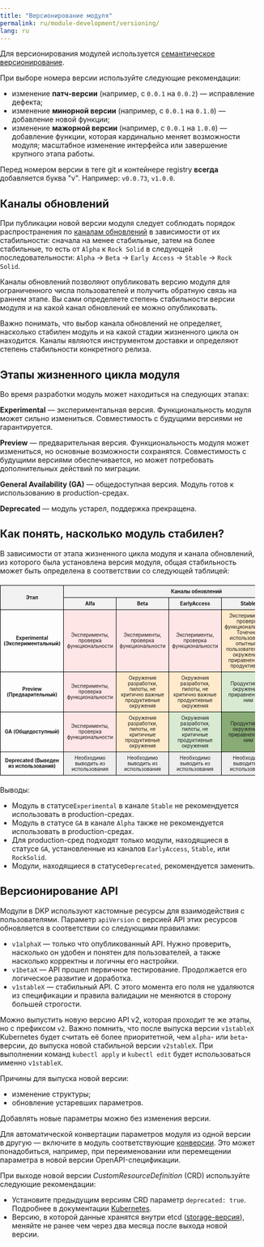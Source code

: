 ```yaml
---
title: "Версионирование модуля"
permalink: ru/module-development/versioning/
lang: ru
---
```


Для версионирования модулей используется [семантическое версионирование](https://semver.org/lang/ru/).

При выборе номера версии используйте следующие рекомендации:
- изменение **патч-версии** (например, c `0.0.1` на `0.0.2`) — исправление дефекта;
- изменение **минорной версии** (например, c `0.0.1` на `0.1.0`) — добавление новой функции;
- изменение **мажорной версии** (например, c `0.0.1` на `1.0.0`) — добавление функции, которая кардинально меняет возможности модуля; масштабное изменение интерфейса или завершение крупного этапа работы.

Перед номером версии в теге git и контейнере registry **всегда** добавляется буква "v". Например: `v0.0.73`, `v1.0.0`.

## Каналы обновлений

При публикации новой версии модуля следует соблюдать порядок распространения по [каналам обновлений](../../deckhouse-release-channels.html) в зависимости от их стабильности: сначала на менее стабильные, затем на более стабильные, то есть от `Alpha` к `Rock Solid` в следующей последовательности: `Alpha` → `Beta` → `Early Access` → `Stable` → `Rock Solid`.

Каналы обновлений позволяют опубликовать версию модуля для ограниченного числа пользователей и получить обратную связь на раннем этапе. Вы сами определяете степень стабильности версии модуля и на какой канал обновлений ее можно опубликовать.

Важно понимать, что выбор канала обновлений не определяет, насколько стабилен модуль и на какой стадии жизненного цикла он находится. Каналы являются инструментом доставки и определяют степень стабильности конкретного релиза.

## Этапы жизненного цикла модуля

Во время разработки модуль может находиться на следующих этапах:

**Experimental** — экспериментальная версия. Функциональность модуля может сильно измениться. Совместимость с будущими версиями не гарантируется.

**Preview** — предварительная версия. Функциональность модуля может измениться, но основные возможности сохранятся. Совместимость с будущими версиями обеспечивается, но может потребовать дополнительных действий по миграции.

**General Availability (GA)** — общедоступная версия. Модуль готов к использованию в production-средах.

**Deprecated** — модуль устарел, поддержка прекращена.

## Как понять, насколько модуль стабилен?

В зависимости от этапа жизненного цикла модуля и канала обновлений, из которого была установлена версия модуля, общая стабильность может быть определена в соответствии со следующей таблицей:

<html lang="ru">
<head>
    <meta charset="UTF-8">
    <meta name="viewport" content="width=device-width, initial-scale=1.0">
    <title>Статус модуля</title>
    <style>
        body {
            margin: 0;
            padding: 0;
            box-sizing: border-box;
        }
        table {
            width: 100%;
            table-layout: fixed;
            border-collapse: collapse;
            margin: 20px auto;
            font-size: 0.7em;
        }
        th, td {
            padding: 6px;
            border: 1px solid #000;
            text-align: center;
            vertical-align: middle;
            word-wrap: break-word;
        }
        th {
            background-color: #f2f2f2;
            font-weight: bold;
            text-align: center;
            vertical-align: middle;
        }
        .header-row {
            background-color: #e0e0e0;
            font-weight: bold;
        }
        .sub-header {
            background-color: #f9f9f9;
        }
        .pink {
            background-color: #ffe6e6;
        }
        .yellow {
            background-color: #ffebcc;
        }
        .green {
            background-color: #d9ead3;
        }
        .grey {
            background-color: #eeeeee;
        }
        .medium-green {
            background-color: #89AC76;
        }
        .dark-green {
            background-color: #44944A;
        }
    </style>
</head>
<body>

<table>
    <thead>
        <tr class="header-row">
            <th rowspan="2" style="text-align:center; vertical-align: middle;">Этап</th>
            <th colspan="5" style="text-align:center; vertical-align: middle;">Каналы обновлений</th>
        </tr>
        <tr class="sub-header">
            <th style="text-align:center; vertical-align: middle;">Alfa</th>
            <th style="text-align:center; vertical-align: middle;">Beta</th>
            <th style="text-align:center; vertical-align: middle;">EarlyAccess</th>
            <th style="text-align:center; vertical-align: middle;">Stable</th>
            <th style="text-align:center; vertical-align: middle;">RockSolid</th>
        </tr>
    </thead>
    <tbody>
        <tr>
            <td style="text-align:center; vertical-align: middle;"><strong>Experimental (Экспериментальный)</strong></td>
            <td class="pink" style="text-align:center; vertical-align: middle;">Эксперименты, проверка функциональности</td>
            <td class="pink" style="text-align:center; vertical-align: middle;">Эксперименты, проверка функциональности</td>
            <td class="pink" style="text-align:center; vertical-align: middle;">Эксперименты, проверка функциональности</td>
            <td class="yellow" style="text-align:center; vertical-align: middle;">Эксперименты, проверка функциональности. Точечное использование опытными пользователями в окружениях, приравненных к продуктивным</td>
            <td class="yellow" style="text-align:center; vertical-align: middle;">Эксперименты, проверка функциональности. Точечное использование опытными пользователями в окружениях, приравненных к продуктивным</td>
        </tr>
        <tr>
            <td style="text-align:center; vertical-align: middle;"><strong>Preview (Предварительный)</strong></td>
            <td class="pink" style="text-align:center; vertical-align: middle;">Эксперименты, проверка функциональности</td>
            <td class="yellow" style="text-align:center; vertical-align: middle;">Окружения разработки, пилоты, не критично важные продуктивные окружения</td>
            <td class="yellow" style="text-align:center; vertical-align: middle;">Окружения разработки, пилоты, не критично важные продуктивные окружения</td>
            <td class="green" style="text-align:center; vertical-align: middle;">Продуктивные окружения и приравненные к ним</td>
            <td class="green" style="text-align:center; vertical-align: middle;">Продуктивные окружения и приравненные к ним</td>
        </tr>
        <tr>
            <td style="text-align:center; vertical-align: middle;"><strong>GA (Общедоступный)</strong></td>
            <td class="pink" style="text-align:center; vertical-align: middle;">Эксперименты, проверка функциональности</td>
            <td class="yellow" style="text-align:center; vertical-align: middle;">Окружения разработки, пилоты, не критичные продуктивные окружения</td>
            <td class="green" style="text-align:center; vertical-align: middle;">Окружения разработки, пилоты, не критичные продуктивные окружения</td>
            <td class="medium-green" style="text-align:center; vertical-align: middle;">Продуктивные окружения и приравненные к ним</td>
            <td class="dark-green" style="text-align:center; vertical-align: middle;">Критично важные продуктивные окружения и приравненные к ним</td>
        </tr>
        <tr>
            <td style="text-align:center; vertical-align: middle;"><strong>Deprecated (Выведен из использования)</strong></td>
            <td class="grey" style="text-align:center; vertical-align: middle;">Необходимо выводить из использования</td>
            <td class="grey" style="text-align:center; vertical-align: middle;">Необходимо выводить из использования</td>
            <td class="grey" style="text-align:center; vertical-align: middle;">Необходимо выводить из использования</td>
            <td class="grey" style="text-align:center; vertical-align: middle;">Необходимо выводить из использования</td>
            <td class="grey" style="text-align:center; vertical-align: middle;">Необходимо выводить из использования</td>
        </tr>
    </tbody>
</table>

</body>
</html>

Выводы:
- Модуль в статусе`Experimental` в канале `Stable` не рекомендуется использовать в production-средах.
- Модуль в статусе `GA` в канале `Alpha` также не рекомендуется использовать в production-средах.
- Для production-сред подходят только модули, находящиеся в статусе `GA`, установленные из каналов `EarlyAccess`, `Stable`, или `RockSolid`.
- Модули, находящиеся в статусе`Deprecated`, рекомендуется заменить.

<!--
## Стадии отдельных возможностей модуля @TODO

Ресурс *ModuleConfig* позволяет управлять дополнительными возможностями модуля. Эти опции могут быть помечены как `Experimental`, `Preview`, `GA` или `Deprecated` в параметре `x-feature-stage` в схеме OpenAPI `x-feature-stage: Experimental|Preview|GA|Deprecated` (значение по умолчанию — `GA`).

При включении функций на стадии, отличной от `GA`, выдается предупреждение.

В настройках Deckhouse Kubernetes Platform (DKP) можно задать глобальные правила, определяющие, какие функции и на каком этапе могут быть включены в кластере. Это помогает предотвратить случайное использование Experimental-функций в рабочих средах.
-->

## Версионирование API

Модули в DKP используют кастомные ресурсы для взаимодействия с пользователями. Параметр `apiVersion` с версией API этих ресурсов обновляется в соответствии со следующими правилами:

- `v1alphaX` — только что опубликованный API. Нужно проверить, насколько он удобен и понятен для пользователей, а также насколько корректны и логичны его настройки.
- `v1betaX` — API прошел первичное тестирование. Продолжается его логическое развитие и доработка.
- `v1stableX` — стабильный API. С этого момента его поля не удаляются из спецификации и правила валидации не меняются в сторону большей строгости.

Можно выпустить новую версию API v2, которая проходит те же этапы, но с префиксом `v2`. Важно помнить, что после выпуска версии `v1stableX` Kubernetes будет считать её более приоритетной, чем `alpha`- или `beta`-версии, до выпуска новой стабильной версии `v2stableX`. При выполнении команд `kubectl apply` и `kubectl edit` будет использоваться именно `v1stableX`.

Причины для выпуска новой версии:
* изменение структуры;
* обновление устаревших параметров.

Добавлять новые параметры можно без изменения версии.

Для автоматической конвертации параметров модуля из одной версии в другую — включите в модуль соответствующие [конверсии](../structure/#conversions).
Это может понадобиться, например, при переименовании или перемещении параметра в новой версии OpenAPI-спецификации.

При выходе новой версии *CustomResourceDefinition* (CRD) используйте следующие рекомендации:
* Установите предыдущим версиям CRD параметр `deprecated: true`. Подробнее в документации [Kubernetes](https://kubernetes.io/docs/tasks/extend-kubernetes/custom-resources/custom-resource-definition-versioning/#version-deprecation).
* Версию, в которой данные хранятся внутри etcd ([storage-версия](https://kubernetes.io/docs/tasks/extend-kubernetes/custom-resources/custom-resource-definition-versioning/#upgrade-existing-objects-to-a-new-stored-version)), меняйте не ранее чем через два месяца после выхода новой версии.
